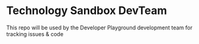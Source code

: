 # Technology Sandbox DevTeam
This repo will be used by the Developer Playground development team for tracking issues &amp; code
